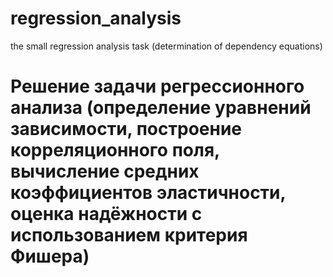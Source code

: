 # regression_analysis
the small regression analysis task (determination of dependency equations)
# Решение задачи регрессионного анализа (определение уравнений зависимости, построение корреляционного поля, вычисление средних коэффициентов эластичности, оценка надёжности с использованием критерия Фишера)
